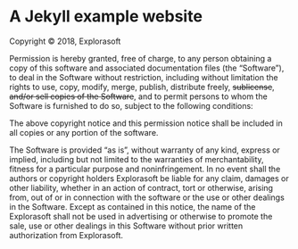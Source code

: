 # A Jekyll example website

Copyright © 2018, Explorasoft

Permission is hereby granted, free of charge, to any person obtaining a copy of this software and associated documentation files (the “Software”), to deal in the Software without restriction, including without limitation the rights to use, copy, modify, merge, publish, distribute freely, ~~sublicense~~, ~~and/or sell copies of the Software~~, and to permit persons to whom the Software is furnished to do so, subject to the following conditions:

The above copyright notice and this permission notice shall be included in all copies or any portion of the software.

The Software is provided “as is”, without warranty of any kind, express or implied, including but not limited to the warranties of merchantability, fitness for a particular purpose and noninfringement. In no event shall the authors or copyright holders Explorasoft be liable for any claim, damages or other liability, whether in an action of contract, tort or otherwise, arising from, out of or in connection with the software or the use or other dealings in the Software.
Except as contained in this notice, the name of the Explorasoft shall not be used in advertising or otherwise to promote the sale, use or other dealings in this Software without prior written authorization from Explorasoft.
